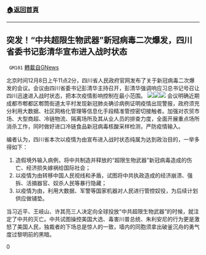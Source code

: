###  [:house:返回首頁](https://github.com/ourhimalayas/txt)
---

## 突发！“中共超限生物武器”新冠病毒二次爆发，四川省委书记彭清华宣布进入战时状态
` GM101` [轉載自GNews](https://gnews.org/zh-hans/627304/)

北京时间12月8日上午11点2分，四川省人民政府官网发布了关于新冠病毒二次爆发的会议。会议由四川省委书记彭清华主持召开，彭清华强调响应习总书记号召让四川迅速进入战时状态，把本次疫情影响控制在最小范围。
![]()![](https://gnews-media-offload.s3.amazonaws.com/wp-content/uploads/2020/12/08003637/1-40.png)![]()![](https://gnews-media-offload.s3.amazonaws.com/wp-content/uploads/2020/12/08003646/2-14.png)![]()![](https://gnews-media-offload.s3.amazonaws.com/wp-content/uploads/2020/12/08003652/3-3.png)
会议明确近期成都市郫都区郫筒街道太平村发现新冠肺炎确诊病例证明疫情出现警报，政府须充分利用大数据、社区网格化管理等信息化手段精准管控密切接触者。加强对农贸市场、大型商超、冷链物流、隔离场所及其从业人员的排查力度，全面开展重点场所消杀工作，同时做好进口冷链食品新冠病毒核酸采样检测，严防疫情输入。

编者认为，四川省本次以疫情为由宣布进入战时状态纯属为达到政治目的，一举多得如下：

1. 造假境外输入病例，将中共制造并释放的“超限生物武器”新冠病毒造成的伤亡、经济损失嫁祸给国际社会；
2. 以疫情为由转移中国人民视线和矛盾，试图将中共执政造成的经济崩溃、强拆、活摘器官、奴杀人民等暴行隐藏；
3. 以疫情为由，利用大数据、军警等国家机器对人民进行管控奴役，为后续计划供应做铺垫。


当习近平、王岐山、许其亮三人决定向全球投放“中共超限生物武器”的时候，就注定了中共的灭亡。中共试图操控美国大选、毒害川普总统、朱利安尼的行为更是激怒了美国人民，独裁者的下场总是惊人的一致，墙内的同胞须拿出破釜沉舟的勇气度过黎明前的黑暗。

0
